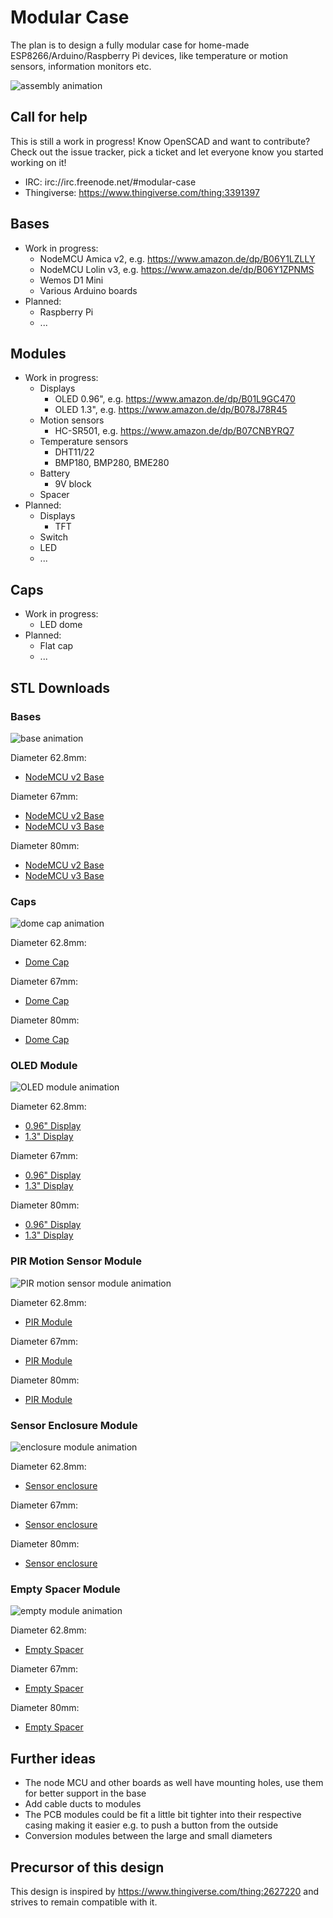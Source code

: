 # Modular Case

The plan is to design a fully modular case for home-made ESP8266/Arduino/Raspberry Pi devices, like temperature or motion sensors, information monitors etc.

![assembly animation](https://muesli.github.io/modular-case/assembly.gif)

## Call for help
This is still a work in progress! Know OpenSCAD and want to contribute? Check out the issue tracker, pick a ticket and let everyone know you started working on it!

- IRC: irc://irc.freenode.net/#modular-case
- Thingiverse: https://www.thingiverse.com/thing:3391397

## Bases
- Work in progress:
    - NodeMCU Amica v2, e.g. https://www.amazon.de/dp/B06Y1LZLLY
    - NodeMCU Lolin v3, e.g. https://www.amazon.de/dp/B06Y1ZPNMS
    - Wemos D1 Mini
    - Various Arduino boards
- Planned:
    - Raspberry Pi
    - ...

## Modules
- Work in progress:
    - Displays
        - OLED 0.96", e.g. https://www.amazon.de/dp/B01L9GC470
        - OLED 1.3", e.g. https://www.amazon.de/dp/B078J78R45
    - Motion sensors
        - HC-SR501, e.g. https://www.amazon.de/dp/B07CNBYRQ7
    - Temperature sensors
        - DHT11/22
        - BMP180, BMP280, BME280
    - Battery
        - 9V block
    - Spacer
- Planned:
    - Displays
        - TFT
    - Switch
    - LED
    - ...

## Caps
- Work in progress:
    - LED dome
- Planned:
    - Flat cap
    - ...

## STL Downloads

### Bases

![base animation](https://muesli.github.io/modular-case/base.gif)

Diameter 62.8mm:
- [NodeMCU v2 Base](https://muesli.github.io/modular-case/base_62.8mm_board5.stl)

Diameter 67mm:
- [NodeMCU v2 Base](https://muesli.github.io/modular-case/base_67mm_board5.stl)
- [NodeMCU v3 Base](https://muesli.github.io/modular-case/base_67mm_board6.stl)

Diameter 80mm:
- [NodeMCU v2 Base](https://muesli.github.io/modular-case/base_80mm_board5.stl)
- [NodeMCU v3 Base](https://muesli.github.io/modular-case/base_80mm_board6.stl)

### Caps

![dome cap animation](https://muesli.github.io/modular-case/cap_dome.gif)

Diameter 62.8mm:
- [Dome Cap](https://muesli.github.io/modular-case/cap_62.8mm_dome.stl)

Diameter 67mm:
- [Dome Cap](https://muesli.github.io/modular-case/cap_67mm_dome.stl)

Diameter 80mm:
- [Dome Cap](https://muesli.github.io/modular-case/cap_80mm_dome.stl)

### OLED Module

![OLED module animation](https://muesli.github.io/modular-case/module_oled.gif)

Diameter 62.8mm:
- [0.96" Display](https://muesli.github.io/modular-case/module_62.8mm_oled1.stl)
- [1.3" Display](https://muesli.github.io/modular-case/module_62.8mm_oled2.stl)

Diameter 67mm:
- [0.96" Display](https://muesli.github.io/modular-case/module_67mm_oled1.stl)
- [1.3" Display](https://muesli.github.io/modular-case/module_67mm_oled2.stl)

Diameter 80mm:
- [0.96" Display](https://muesli.github.io/modular-case/module_80mm_oled1.stl)
- [1.3" Display](https://muesli.github.io/modular-case/module_80mm_oled2.stl)

### PIR Motion Sensor Module

![PIR motion sensor module animation](https://muesli.github.io/modular-case/module_pir.gif)

Diameter 62.8mm:
- [PIR Module](https://muesli.github.io/modular-case/module_62.8mm_pir.stl)

Diameter 67mm:
- [PIR Module](https://muesli.github.io/modular-case/module_67mm_pir.stl)

Diameter 80mm:
- [PIR Module](https://muesli.github.io/modular-case/module_80mm_pir.stl)

### Sensor Enclosure Module

![enclosure module animation](https://muesli.github.io/modular-case/module_enclosure.gif)

Diameter 62.8mm:
- [Sensor enclosure](https://muesli.github.io/modular-case/module_62.8mm_enclosure.stl)

Diameter 67mm:
- [Sensor enclosure](https://muesli.github.io/modular-case/module_67mm_enclosure.stl)

Diameter 80mm:
- [Sensor enclosure](https://muesli.github.io/modular-case/module_80mm_enclosure.stl)

### Empty Spacer Module

![empty module animation](https://muesli.github.io/modular-case/module_empty.gif)

Diameter 62.8mm:
- [Empty Spacer](https://muesli.github.io/modular-case/module_62.8mm_empty.stl)

Diameter 67mm:
- [Empty Spacer](https://muesli.github.io/modular-case/module_67mm_empty.stl)

Diameter 80mm:
- [Empty Spacer](https://muesli.github.io/modular-case/module_80mm_empty.stl)

## Further ideas
- The node MCU and other boards as well have mounting holes, use them for better support in the base
- Add cable ducts to modules
- The PCB modules could be fit a little bit tighter into their respective casing making it easier e.g. to push a button from the outside
- Conversion modules between the large and small diameters

## Precursor of this design

This design is inspired by https://www.thingiverse.com/thing:2627220 and strives to remain compatible with it.
